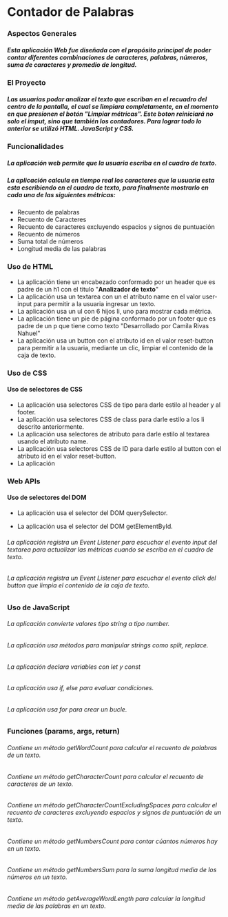 # Contador de Palabras 
### Aspectos Generales 

##### Esta aplicación Web fue diseñada con el propósito principal de poder contar diferentes combinaciones de caracteres, palabras, números, suma de caracteres y promedio de longitud. 


### El Proyecto 
##### Las usuarias podar analizar el texto que escriban en el recuadro del centro de la pantalla, el cual se limpiara completamente, en el momento en que presionen el botón "Limpiar métricas". Este boton reiniciará no solo el imput, sino que también los contadores. Para lograr todo lo anterior se utilizó HTML. JavaScript y CSS. 

### Funcionalidades 
##### La aplicación web permite que la usuaria escriba en el cuadro de texto.
##### La aplicación calcula en tiempo real los caracteres que la usuaria esta esta escribiendo en el cuadro de texto, para finalmente mostrarlo en cada una de las siguientes métricas:

- Recuento de palabras 
- Recuento de Caracteres 
- Recuento de caracteres excluyendo espacios y signos de puntuación
- Recuento de números
- Suma total de números
- Longitud media de las palabras

### Uso de HTML

-  La aplicación tiene un encabezado conformado por un header que es padre de un h1 con el titulo "**Analizador de texto**"
- La aplicación usa un textarea con un el atributo name en el valor user-input para permitir a la usuaria ingresar un texto.
- La aplicación usa un ul con 6 hijos li, uno para mostrar cada métrica.
- La aplicación tiene un pie de página conformado por un footer  que es padre de un p que tiene como texto "Desarrollado por Camila Rivas Nahuel" 
- La aplicación usa un button con el atributo id en el valor reset-button para permitir a la usuaria, mediante un clic, limpiar el contenido de la caja de texto.

### Uso de CSS

#### Uso de selectores de CSS

-  La aplicación usa selectores CSS de tipo para darle estilo al header y al footer.
- La aplicación usa selectores CSS de class para darle estilo a los li descrito anteriormente.
- La aplicación usa selectores de atributo para darle estilo al textarea usando el atributo name.
- La aplicación usa selectores CSS de ID para darle estilo al button con el atributo id en el valor reset-button.
- La aplicación 

### Web APIs

#### Uso de selectores del DOM

-  La aplicación usa el selector del DOM querySelector.

-  La aplicación usa el selector del DOM getElementById.

###### La aplicación registra un Event Listener para escuchar el evento input del textarea para actualizar las métricas cuando se escriba en el cuadro de texto.

###### La aplicación registra un Event Listener para escuchar el evento click del button que limpia el contenido de la caja de texto.

### Uso de JavaScript

###### La aplicación convierte valores tipo string a tipo number.

###### La aplicación usa métodos para manipular strings como split, replace.

###### La aplicación declara variables con let y const

###### La aplicación usa if, else para evaluar condiciones.

###### La aplicación usa for para crear un bucle.

### Funciones (params, args, return)

###### Contiene un método getWordCount para calcular el recuento de palabras de un texto.

###### Contiene un método getCharacterCount para calcular el recuento de caracteres de un texto.

###### Contiene un método getCharacterCountExcludingSpaces para calcular el recuento de caracteres excluyendo espacios y signos de puntuación de un texto.

###### Contiene un método getNumbersCount para contar cúantos números hay en un texto.

###### Contiene un método getNumbersSum para la suma longitud media de los números en un texto.

###### Contiene un método getAverageWordLength para calcular la longitud media de las palabras en un texto.
